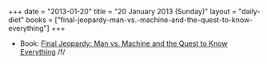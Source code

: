 +++
date = "2013-01-20"
title = "20 January 2013 (Sunday)"
layout = "daily-diet"
books = ["final-jeopardy-man-vs.-machine-and-the-quest-to-know-everything"]
+++


* Book: [Final Jeopardy: Man vs. Machine and the Quest to Know Everything](/books/final-jeopardy-man-vs.-machine-and-the-quest-to-know-everything) /f/